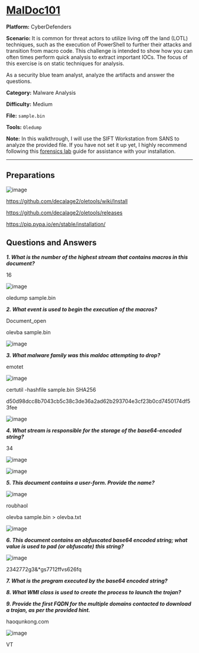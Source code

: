 # <a href="https://cyberdefenders.org/blueteam-ctf-challenges/maldoc101/">MalDoc101</a>

**Platform:** CyberDefenders

**Scenario:** It is common for threat actors to utilize living off the land (LOTL) techniques, such as the execution of PowerShell to further their attacks and transition from macro code. This challenge is intended to show how you can often times perform quick analysis to extract important IOCs. The focus of this exercise is on static techniques for analysis.

As a security blue team analyst, analyze the artifacts and answer the questions.

**Category:** Malware Analysis

**Difficulty:** Medium

**File:** `sample.bin`

**Tools:** `Oledump`

**Note:** In this walkthrough, I will use the SIFT Workstation from SANS to analyze the provided file. If you have not set it up yet, I highly recommend following this [forensics lab](https://github.com/mmhgwyjs/forensics-lab/blob/main/README.md) guide for assistance with your installation.

---

## **Preparations**

![image](https://github.com/user-attachments/assets/28e317c3-b59a-4edd-9378-e1ac3753b56a)

https://github.com/decalage2/oletools/wiki/Install

https://github.com/decalage2/oletools/releases

https://pip.pypa.io/en/stable/installation/

## **Questions and Answers**

***1. What is the number of the highest stream that contains macros in this document?***

16

![image](https://github.com/user-attachments/assets/16229f62-dd77-440f-bc12-cd97a27ad333)

oledump sample.bin

***2. What event is used to begin the execution of the macros?***

Document_open

olevba sample.bin

![image](https://github.com/user-attachments/assets/d44fbc29-f5f0-408d-ad85-f3bb7b4bfadf)


***3. What malware family was this maldoc attempting to drop?***

emotet

![image](https://github.com/user-attachments/assets/5d3dc13a-9ce1-47ef-8714-a31c04bfb3c5)

certutil -hashfile sample.bin SHA256

d50d98dcc8b7043cb5c38c3de36a2ad62b293704e3cf23b0cd7450174df53fee

![image](https://github.com/user-attachments/assets/74ad1d00-5a11-4366-848b-7e1a9feb11a0)

***4. What stream is responsible for the storage of the base64-encoded string?***

34

![image](https://github.com/user-attachments/assets/9f09d620-14f2-4ccf-87b6-ba21462dcc42)

![image](https://github.com/user-attachments/assets/44fac64d-d40f-4b79-88eb-f146544f3307)

***5. This document contains a user-form. Provide the name?***

![image](https://github.com/user-attachments/assets/b6c760fb-2029-45f4-ace1-047a1c4c97b5)

roubhaol

olevba sample.bin > olevba.txt

![image](https://github.com/user-attachments/assets/ca1f3149-b04e-4103-8ba1-85d77c22879d)

***6. This document contains an obfuscated base64 encoded string; what value is used to pad (or obfuscate) this string?***

![image](https://github.com/user-attachments/assets/9535e1b8-4600-44d3-851b-d3160c7fc254)

2342772g3&*gs7712ffvs626fq


***7. What is the program executed by the base64 encoded string?***

***8. What WMI class is used to create the process to launch the trojan?***

***9. Provide the first FQDN for the multiple domains contacted to download a trojan, as per the provided hint.***

haoqunkong.com

![image](https://github.com/user-attachments/assets/a47385ca-1184-4c53-a4f9-63bc216f8ae9)

VT
